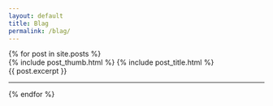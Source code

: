 ```yaml
---
layout: default
title: Blag
permalink: /blag/
---
```


<div class="posts">
  {% for post in site.posts %}
    <article class="post">
      {% include post_thumb.html %}
      {% include post_title.html %}
      </a></h1></span>
      <div class="entry">
        {{ post.excerpt }}
      </div>
      <hr>
    </article>
  {% endfor %}
</div>